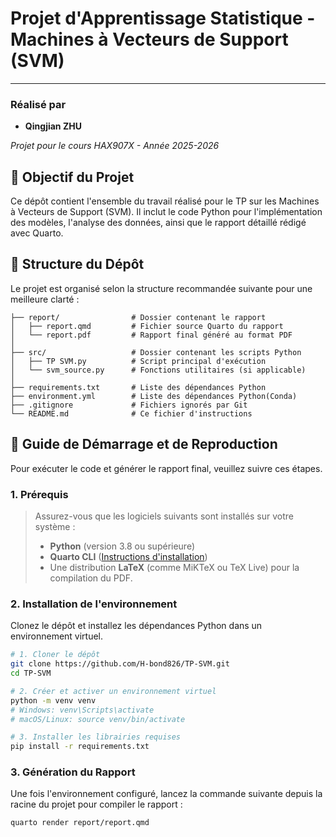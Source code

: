 # Projet d'Apprentissage Statistique - Machines à Vecteurs de Support (SVM)

---

### Réalisé par
*   **Qingjian ZHU**

*Projet pour le cours HAX907X - Année 2025-2026*

## 🎯 Objectif du Projet

Ce dépôt contient l'ensemble du travail réalisé pour le TP sur les Machines à Vecteurs de Support (SVM). Il inclut le code Python pour l'implémentation des modèles, l'analyse des données, ainsi que le rapport détaillé rédigé avec Quarto.

## 📂 Structure du Dépôt

Le projet est organisé selon la structure recommandée suivante pour une meilleure clarté :
```
├── report/                # Dossier contenant le rapport
│   ├── report.qmd         # Fichier source Quarto du rapport
│   └── report.pdf         # Rapport final généré au format PDF
│
├── src/                   # Dossier contenant les scripts Python
│   ├── TP SVM.py          # Script principal d'exécution
│   └── svm_source.py      # Fonctions utilitaires (si applicable)
│
├── requirements.txt       # Liste des dépendances Python
├── environment.yml        # Liste des dépendances Python(Conda)
├── .gitignore             # Fichiers ignorés par Git
└── README.md              # Ce fichier d'instructions
```

## 🚀 Guide de Démarrage et de Reproduction

Pour exécuter le code et générer le rapport final, veuillez suivre ces étapes.

### 1. Prérequis
> Assurez-vous que les logiciels suivants sont installés sur votre système :
> - **Python** (version 3.8 ou supérieure)
> - **Quarto CLI** ([Instructions d'installation](https://quarto.org/docs/get-started/))
> - Une distribution **LaTeX** (comme MiKTeX ou TeX Live) pour la compilation du PDF.

### 2. Installation de l'environnement

Clonez le dépôt et installez les dépendances Python dans un environnement virtuel.
```bash
# 1. Cloner le dépôt
git clone https://github.com/H-bond826/TP-SVM.git
cd TP-SVM

# 2. Créer et activer un environnement virtuel
python -m venv venv
# Windows: venv\Scripts\activate
# macOS/Linux: source venv/bin/activate

# 3. Installer les librairies requises
pip install -r requirements.txt
```

### 3. Génération du Rapport

Une fois l'environnement configuré, lancez la commande suivante depuis la racine du projet pour compiler le rapport :
```bash
quarto render report/report.qmd
```
